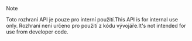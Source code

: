 
> [!NOTE] 
> <span data-ttu-id="4e92d-101">Toto rozhraní API je pouze pro interní použití.</span><span class="sxs-lookup"><span data-stu-id="4e92d-101">This API is for internal use only.</span></span> <span data-ttu-id="4e92d-102">Rozhraní není určeno pro použití z kódu vývojáře.</span><span class="sxs-lookup"><span data-stu-id="4e92d-102">It's not intended for use from developer code.</span></span>
